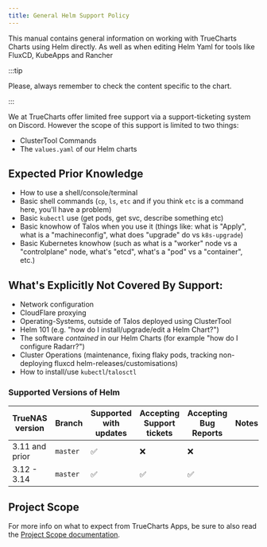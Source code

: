 ```yaml
---
title: General Helm Support Policy
---
```


This manual contains general information on working with TrueCharts Charts using Helm directly.
As well as when editing Helm Yaml for tools like FluxCD, KubeApps and Rancher

:::tip

Please, always remember to check the content specific to the chart.

:::

We at TrueCharts offer limited free support via a support-ticketing system on Discord.
However the scope of this support is limited to two things:

- ClusterTool Commands
- The `values.yaml` of our Helm charts

## Expected Prior Knowledge

- How to use a shell/console/terminal
- Basic shell commands (`cp`, `ls`, `etc` and if you think `etc` is a command here, you'll have a problem)
- Basic `kubectl` use (get pods, get svc, describe something etc)
- Basic knowhow of Talos when you use it (things like: what is "Apply", what is a "machineconfig", what does "upgrade" do vs `k8s-upgrade`)
- Basic Kubernetes knowhow (such as what is a "worker" node vs a "controlplane" node, what's "etcd", what's a "pod" vs a "container", etc.)

## What's Explicitly Not Covered By Support:

- Network configuration
- CloudFlare proxying
- Operating-Systems, outside of Talos deployed using ClusterTool
- Helm 101 (e.g. "how do I install/upgrade/edit a Helm Chart?")
- The software *contained* in our Helm Charts (for example "how do I configure Radarr?")
- Cluster Operations (maintenance, fixing flaky pods, tracking non-deploying fluxcd helm-releases/customisations)
- How to install/use `kubectl`/`talosctl`

### Supported Versions of Helm

| TrueNAS version | Branch   | Supported with updates | Accepting Support tickets | Accepting Bug Reports | Notes |
| --------------- | -------- | ---------------------- | ------------------------- | --------------------- | ----- |
| 3.11 and prior  | `master` | ✅                     | ❌                        | ❌                    |       |
| 3.12 - 3.14     | `master` | ✅                     | ✅                        | ✅                    |       |

## Project Scope

For more info on what to expect from TrueCharts Apps, be sure to also read the [Project Scope documentation](/general/scope).
